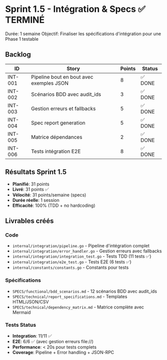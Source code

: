 # Sprint 1.5 - Intégration & Specs ✅ TERMINÉ
Durée: 1 semaine
Objectif: Finaliser les spécifications d'intégration pour une Phase 1 testable

## Backlog
| ID | Story | Points | Status |
|----|-------|--------|---------|
| INT-001 | Pipeline bout en bout avec exemples JSON | 8 | ✅ DONE |
| INT-002 | Scénarios BDD avec audit_ids | 3 | ✅ DONE |
| INT-003 | Gestion erreurs et fallbacks | 5 | ✅ DONE |
| INT-004 | Spec report generation | 5 | ✅ DONE |
| INT-005 | Matrice dépendances | 2 | ✅ DONE |
| INT-006 | Tests intégration E2E | 8 | ✅ DONE |

## Résultats Sprint 1.5
- **Planifié**: 31 points
- **Livré**: 31 points ✅
- **Vélocité**: 31 points/semaine (specs)
- **Durée réelle**: 1 session
- **Efficacité**: 100% (TDD + no hardcoding)

## Livrables créés
### Code
- `internal/integration/pipeline.go` - Pipeline d'intégration complet
- `internal/integration/error_handler.go` - Gestion erreurs avec fallbacks
- `internal/integration/integration_test.go` - Tests TDD (11 tests ✅)
- `internal/integration/e2e_test.go` - Tests E2E (6 tests ✅)
- `internal/constants/constants.go` - Constants pour tests

### Spécifications
- `SPECS/functional/bdd_scenarios.md` - 12 scénarios BDD avec audit_ids
- `SPECS/technical/report_specifications.md` - Templates HTML/JSON/CSV
- `SPECS/technical/dependency_matrix.md` - Matrice complète avec Mermaid

### Tests Status
- **Integration**: 11/11 ✅
- **E2E**: 6/6 ✅ (avec gestion erreurs file://)
- **Performance**: < 20s pour tests complets
- **Coverage**: Pipeline + Error handling + JSON-RPC
